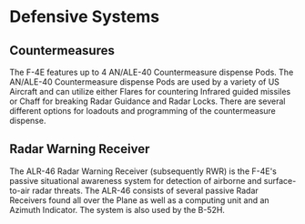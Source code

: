 # Defensive Systems

## Countermeasures

The F-4E features up to 4 AN/ALE-40 Countermeasure dispense Pods. The AN/ALE-40 Countermeasure
dispense Pods are used by a variety of US Aircraft and can utilize either Flares for countering
Infrared guided missiles or Chaff for breaking Radar Guidance and Radar Locks. There are several
different options for loadouts and programming of the countermeasure dispense.

## Radar Warning Receiver

The ALR-46 Radar Warning Receiver (subsequently RWR) is the F-4E's passive situational awareness
system for detection of airborne and surface-to-air radar threats. The ALR-46 consists of several
passive Radar Receivers found all over the Plane as well as a computing unit and an Azimuth
Indicator. The system is also used by the B-52H.
